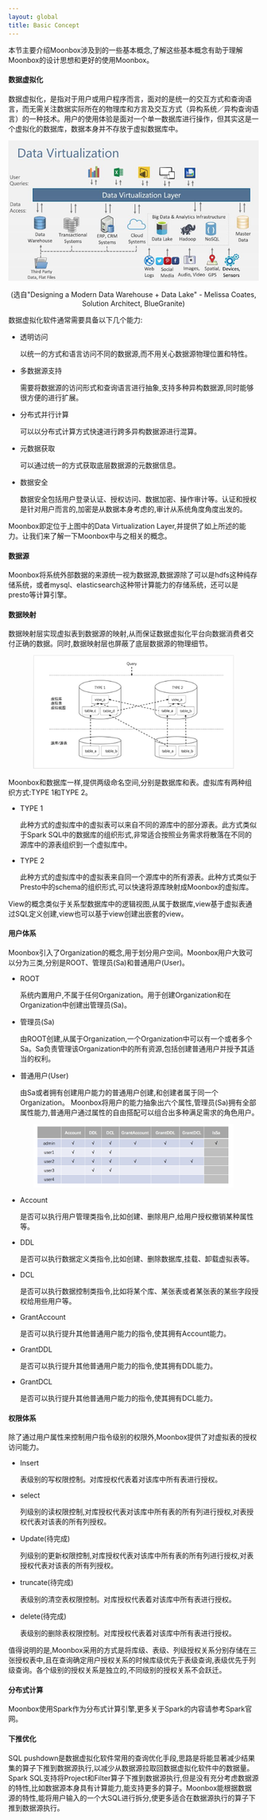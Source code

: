 ```yaml
---
layout: global
title: Basic Concept
---
```


本节主要介绍Moonbox涉及到的一些基本概念,了解这些基本概念有助于理解Moonbox的设计思想和更好的使用Moonbox。

#### 数据虚拟化

数据虚拟化，是指对于用户或用户程序而言，面对的是统一的交互方式和查询语言，而无需关注数据实际所在的物理库和方言及交互方式（异构系统／异构查询语言）的一种技术。用户的使用体验是面对一个单一数据库进行操作，但其实这是一个虚拟化的数据库，数据本身并不存放于虚拟数据库中。

<p style="text-align: center;">
  <img src="img/data-virtualization.jpg" title="Data Virtualization" alt="Data Virtualization" />
</p>
<p style="text-align: center;">
  (选自"Designing a Modern Data Warehouse + Data Lake" - Melissa Coates, Solution Architect, BlueGranite)
</p>


数据虚拟化软件通常需要具备以下几个能力:
- 透明访问

    以统一的方式和语言访问不同的数据源,而不用关心数据源物理位置和特性。
- 多数据源支持

    需要将数据源的访问形式和查询语言进行抽象,支持多种异构数据源,同时能够很方便的进行扩展。
- 分布式并行计算

    可以以分布式计算方式快速进行跨多异构数据源进行混算。
- 元数据获取

    可以通过统一的方式获取底层数据源的元数据信息。
- 数据安全

    数据安全包括用户登录认证、授权访问、数据加密、操作审计等。认证和授权是针对用户而言的,加密是从数据本身考虑的,审计从系统角度角度出发的。

Moonbox即定位于上图中的Data Virtualization Layer,并提供了如上所述的能力。让我们来了解一下Moonbox中与之相关的概念。

#### 数据源

Moonbox将系统外部数据的来源统一视为数据源,数据源除了可以是hdfs这种纯存储系统，或者mysql、elasticsearch这种带计算能力的存储系统，还可以是presto等计算引擎。

#### 数据映射

   数据映射层实现虚拟表到数据源的映射,从而保证数据虚拟化平台向数据消费者交付正确的数据。同时,数据映射层也屏蔽了底层数据源的物理细节。
<p style="text-align: center;">
  <img src="img/guide-concept-datamapping.png" style="width:80%;height:80%;" title="Data Mapping" alt="Data Mapping" />
</p>
Moonbox和数据库一样,提供两级命名空间,分别是数据库和表。虚拟库有两种组织方式:TYPE 1和TYPE 2。

- TYPE 1

    此种方式的虚拟库中的虚拟表可以来自不同的源库中的部分源表。此方式类似于Spark SQL中的数据库的组织形式,非常适合按照业务需求将散落在不同的源库中的源表组织到一个虚拟库中。
- TYPE 2

    此种方式的虚拟库中的虚拟表来自同一个源库中的所有源表。此种方式类似于Presto中的schema的组织形式,可以快速将源库映射成Moonbox的虚拟库。

View的概念类似于关系型数据库中的逻辑视图,从属于数据库,view基于虚拟表通过SQL定义创建,view也可以基于view创建出嵌套的view。

#### 用户体系

Moonbox引入了Organization的概念,用于划分用户空间。Moonbox用户大致可以分为三类,分别是ROOT、管理员(Sa)和普通用户(User)。

- ROOT

    系统内置用户,不属于任何Organization。用于创建Organization和在Organization中创建出管理员(Sa)。
- 管理员(Sa)

    由ROOT创建,从属于Organization,一个Organization中可以有一个或者多个Sa。Sa负责管理该Organization中的所有资源,包括创建普通用户并授予其适当的权利。
- 普通用户(User)

    由Sa或者拥有创建用户能力的普通用户创建,和创建者属于同一个Organization。
Moonbox将用户的能力抽象出六个属性,管理员(Sa)拥有全部属性能力,普通用户通过属性的自由搭配可以组合出多种满足需求的角色用户。

<p style="text-align: center;">
  <img src="img/guide-concept-users.png" style="width:80%;height:80%;" title="User System" alt="User System" />
</p>

  - Account

    是否可以执行用户管理类指令,比如创建、删除用户,给用户授权撤销某种属性等。
  - DDL

    是否可以执行数据定义类指令,比如创建、删除数据库,挂载、卸载虚拟表等。
  - DCL

    是否可以执行数据控制类指令,比如将某个库、某张表或者某张表的某些字段授权给用些用户等。

  - GrantAccount

    是否可以执行提升其他普通用户能力的指令,使其拥有Account能力。
  - GrantDDL

    是否可以执行提升其他普通用户能力的指令,使其拥有DDL能力。
  - GrantDCL

    是否可以执行提升其他普通用户能力的指令,使其拥有DCL能力。

#### 权限体系

除了通过用户属性来控制用户指令级别的权限外,Moonbox提供了对虚拟表的授权访问能力。

- Insert

    表级别的写权限控制。对库授权代表着对该库中所有表进行授权。

- select

    列级别的读权限控制,对库授权代表对该库中所有表的所有列进行授权,对表授权代表对该表的所有列授权。

- Update(待完成)

    列级别的更新权限控制,对库授权代表对该库中所有表的所有列进行授权,对表授权代表对该表的所有列授权。

- truncate(待完成)

    表级别的清空表权限控制。对库授权代表着对该库中所有表进行授权。
- delete(待完成)

    表级别的删除表权限控制。对库授权代表着对该库中所有表进行授权。

值得说明的是,Moonbox采用的方式是将库级、表级、列级授权关系分别存储在三张授权表中,且在查询确定用户授权关系的时候库级优先于表级查询,表级优先于列级查询。各个级别的授权关系是独立的,不同级别的授权关系不会跃迁。

#### 分布式计算

Moonbox使用Spark作为分布式计算引擎,更多关于Spark的内容请参考Spark官网。

#### 下推优化

SQL pushdown是数据虚拟化软件常用的查询优化手段,思路是将能显著减少结果集的算子下推到数据源执行,以减少从数据源拉取回数据虚拟化软件中的数据量。Spark SQL支持将Project和Filter算子下推到数据源执行,但是没有充分考虑数据源的特性,比如数据源本身具有计算能力,能支持更多的算子。Moonbox能根据数据源的特性,能将用户输入的一个大SQL进行拆分,使更多适合在数据源执行的算子下推到数据源执行。


